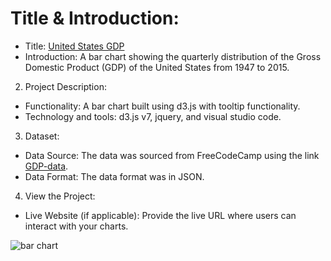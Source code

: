 
# Title & Introduction:
- Title:  [United States GDP]()
- Introduction: A bar chart showing the quarterly distribution of the Gross Domestic Product (GDP) of the United States from 1947 to 2015. 

2. Project Description:
* Functionality: A bar chart built using d3.js with tooltip functionality. 
* Technology and tools: d3.js v7, jquery, and visual studio code.

3. Dataset:
* Data Source: The data was sourced from FreeCodeCamp using the link [GDP-data](https://raw.githubusercontent.com/freeCodeCamp/ProjectReferenceData/master/GDP-data.json).
* Data Format: The data format was in JSON.

4. View the Project:
* Live Website (if applicable): Provide the live URL where users can interact with your charts.

![bar chart](https://github.com/ibraeh/barchart/assets/29314702/0f5e296f-5768-4640-8f5e-b222bc5b7fdc)
